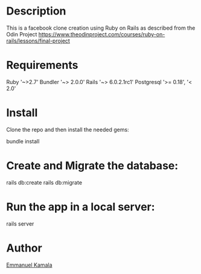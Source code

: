 # Description

This is a facebook clone creation using Ruby on Rails as described from the Odin Project https://www.theodinproject.com/courses/ruby-on-rails/lessons/final-project



# Requirements
Ruby '~>2.7'
Bundler '~> 2.0.0'
Rails '~> 6.0.2.1rc1'
Postgresql '>= 0.18', '< 2.0'

# Install
Clone the repo and then install the needed gems:

 bundle install

# Create and Migrate the database:

 rails db:create
 rails db:migrate

# Run the app in a local server:

 rails server

# Author

<a href="https://github.com/emmanuelkamala">Emmanuel Kamala</a>